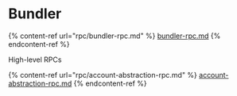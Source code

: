 # Bundler

{% content-ref url="rpc/bundler-rpc.md" %}
[bundler-rpc.md](rpc/bundler-rpc.md)
{% endcontent-ref %}

High-level RPCs

{% content-ref url="rpc/account-abstraction-rpc.md" %}
[account-abstraction-rpc.md](rpc/account-abstraction-rpc.md)
{% endcontent-ref %}
